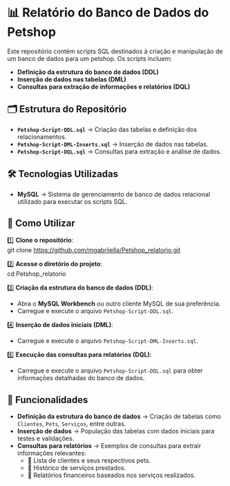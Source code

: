 # 📊 Relatório do Banco de Dados do Petshop  

Este repositório contém scripts SQL destinados à criação e manipulação de um banco de dados para um petshop. Os scripts incluem:

- **Definição da estrutura do banco de dados (DDL)**  
- **Inserção de dados nas tabelas (DML)**  
- **Consultas para extração de informações e relatórios (DQL)**  

## 🗂️ Estrutura do Repositório  

- **`Petshop-Script-DDL.sql`** → Criação das tabelas e definição dos relacionamentos.  
- **`Petshop-Script-DML-Inserts.sql`** → Inserção de dados nas tabelas.  
- **`Petshop-Script-DQL.sql`** → Consultas para extração e análise de dados.  

## 🛠️ Tecnologias Utilizadas  

- **MySQL** → Sistema de gerenciamento de banco de dados relacional utilizado para executar os scripts SQL.  

## 🚀 Como Utilizar  

1️⃣ **Clone o repositório**:  
   git clone https://github.com/mgabriiella/Petshop_relatorio.git
   
2️⃣ **Acesse o diretório do projeto**:  
   cd Petshop_relatorio
   
3️⃣ **Criação da estrutura do banco de dados (DDL)**:  
   - Abra o **MySQL Workbench** ou outro cliente MySQL de sua preferência.  
   - Carregue e execute o arquivo `Petshop-Script-DDL.sql`.  

4️⃣ **Inserção de dados iniciais (DML)**:  
   - Carregue e execute o arquivo `Petshop-Script-DML-Inserts.sql`.  

5️⃣ **Execução das consultas para relatórios (DQL)**:  
   - Carregue e execute o arquivo `Petshop-Script-DQL.sql` para obter informações detalhadas do banco de dados.  

## 📝 Funcionalidades  

- **Definição da estrutura do banco de dados** → Criação de tabelas como `Clientes`, `Pets`, `Serviços`, entre outras.  
- **Inserção de dados** → População das tabelas com dados iniciais para testes e validações.  
- **Consultas para relatórios** → Exemplos de consultas para extrair informações relevantes:  
  - 📌 Lista de clientes e seus respectivos pets.  
  - 📌 Histórico de serviços prestados.  
  - 📌 Relatórios financeiros baseados nos serviços realizados.  



